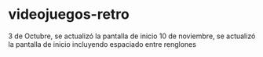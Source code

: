 # videojuegos-retro

3 de Octubre, se actualizó la pantalla de inicio
10 de noviembre, se actualizó la pantalla de inicio incluyendo espaciado entre renglones
